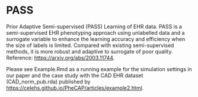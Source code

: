 # PASS
Prior Adaptive Semi-supervised (PASS) Learning of EHR data. PASS is a semi-supervised EHR phenotyping approach using unlabelled data and a surrogate variable to enhance the learning accuracy and efficiency when the size of labels is limited. Compared with existing semi-supervised methods, it is more robust and adaptive to surrogate of poor quality. Reference: https://arxiv.org/abs/2003.11744.

Please see Example.Rmd as a running example for the simulation settings in our paper and the case study with the CAD EHR dataset (CAD_norm_pub.rda) published by https://celehs.github.io/PheCAP/articles/example2.html.





